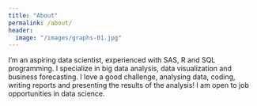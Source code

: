 ```yaml
---
title: "About"
permalink: /about/
header:
  image: "/images/graphs-01.jpg"
---
```


I’m an aspiring data scientist, experienced with SAS, R and SQL programming. I specialize in big data analysis, data visualization and business forecasting. I love a good challenge, analysing data, coding, writing reports and presenting the results of the analysis! I am open to job opportunities in data science. 
